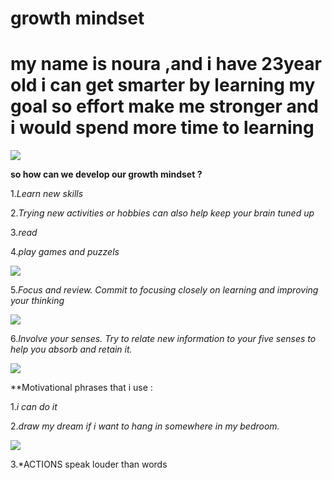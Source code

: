 # growth mindset  
# my name is noura ,and i have 23year old i can get smarter by learning my goal so effort make me stronger and i would spend more time to learning

![](https://encrypted-tbn0.gstatic.com/images?q=tbn:ANd9GcSPoiCE6S_cDFakI4d7OpRtvgSrH0b2p-J-B8lW6LwOtX-eiaaTdQ)

**so how can we develop our growth mindset ?**


1.*Learn new skills*

2.*Trying new activities or hobbies can also help keep your brain tuned up*


3.*read*

4.*play games and puzzels*

![](https://www.wikihow.com/images/thumb/d/d9/Improve-Mind-Power-Step-4.jpg/aid1220738-v4-900px-Improve-Mind-Power-Step-4.jpg)

 5.*Focus and review. Commit to focusing closely on learning and improving your thinking*
 
![](https://www.wikihow.com/images/thumb/b/b8/Improve-Mind-Power-Step-6.jpg/aid1220738-v4-900px-Improve-Mind-Power-Step-6.jpg)

6.*Involve your senses. Try to relate new information to your five senses to help you absorb and retain it.*

![](https://www.wikihow.com/images/thumb/c/ca/Improve-Mind-Power-Step-7.jpg/aid1220738-v4-900px-Improve-Mind-Power-Step-7.jpg)

**Motivational phrases that i use :

1.*i can do it*

2.*draw my dream if i want to hang in somewhere in my bedroom.*

![](https://i1.wp.com/www.hatit.net/wp-content/uploads/2019/02/%D9%85%D9%88%D8%AA%D9%81%D9%8A%D8%B4%D9%86.jpg?fit=700%2C300&ssl=1)

3.*ACTIONS speak louder than words









